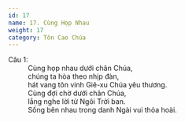 ```yaml
---
id: 17
name: 17. Cùng Họp Nhau
weight: 17
category: Tôn Cao Chúa
---
```

<dl><dt>Câu 1:</dt><dd data-verse="1">Cùng họp nhau dưới chân Chúa, <br/>chúng ta hòa theo nhịp đàn, <br/>hát vang tôn vinh Giê-xu Chúa yêu thương. <br/>Cùng đợi chờ dưới chân Chúa, <br/>lắng nghe lời từ Ngôi Trời ban. <br/>Sống bên nhau trong danh Ngài vui thỏa hoài. </dd></dl>
